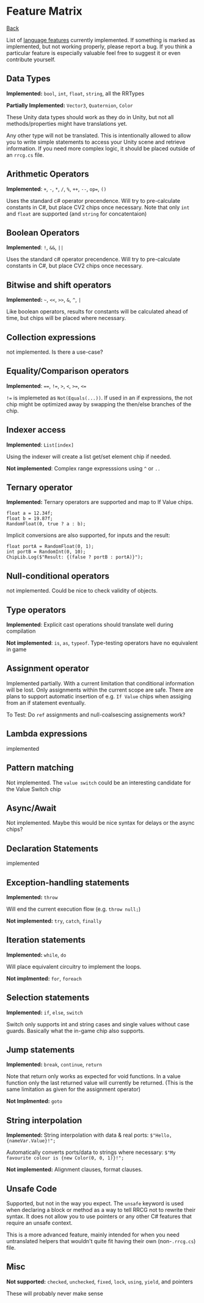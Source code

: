 # Feature Matrix
 
 [Back](../README.md)
 
 List of [language features](https://learn.microsoft.com/en-us/dotnet/csharp/language-reference/) currently implemented. If something is marked as implemented, but not working properly, please report a bug. If you think a particular feature is especially valuable feel free to suggest it or even contribute yourself.

## Data Types

**Implemented:** `bool`, `int`, `float`, `string`, all the RRTypes

**Partially Implemented:** `Vector3`, `Quaternion`, `Color`

These Unity data types should work as they do in Unity, but not all methods/properties might have translations yet.

Any other type will not be translated. This is intentionally allowed to allow you to write simple statements to access your Unity scene and retrieve information. If you need more complex logic, it should be placed outside of an `rrcg.cs` file.

## Arithmetic Operators

**Implemented**: `+`, `-`, `*`, `/`, `%`, `++`, `--`, `op=`, `()` 

Uses the standard c# operator precendence. 
Will try to pre-calculate constants in C#, but place CV2 chips once necessary.
Note that only `int` and `float` are supported (and `string` for concatentaion)

## Boolean Operators

**Implemented**: `!`, `&&`, `||`

Uses the standard c# operator precendence. Will try to pre-calculate constants in C#, but place CV2 chips once necessary.

## Bitwise and shift operators

**Implemented:** `~`, `<<`, `>>`, `&`, `^`, `|`

Like boolean operators, results for constants will be calculated ahead of time, but chips will be placed where necessary.

## Collection expressions

not implemented. Is there a use-case?

## Equality/Comparison operators

**Implemented**: `==`, `!=`, `>`, `<`, `>=`, `<=`

`!=` is implemeted as `Not(Equals(...))`. If used in an if expressions, the not chip might be optimized away by swapping the then/else branches of the chip.

## Indexer access

**Implemented**: `List[index]`

Using the indexer will create a list get/set element chip if needed.

**Not implemented**: Complex range expresssions using `^` or  `..` 

## Ternary operator

**Implemented:** Ternary operators are supported and map to If Value chips.

```
float a = 12.34f;
float b = 19.87f;
RandomFloat(0, true ? a : b);
````

Implicit conversions are also supported, for inputs and the result:
```
float portA = RandomFloat(0, 1);
int portB = RandomInt(0, 10);
ChipLib.Log($"Result: {(false ? portB : portA)}");
````

## Null-conditional operators

not implemented. Could be nice to check validity of objects.

## Type operators

**Implemented**: Explicit cast operations should translate well during compilation

**Not implemented**: `is`, `as`, `typeof`. Type-testing operators have no equivalent in game

## Assignment operator

Implemented partially. With a current limitation that conditional information will be lost. Only assignments within the current scope are safe. There are plans to support automatic insertion of e.g. `If Value` chips when assiging from an if statement eventually.

To Test: Do `ref` assignments and null-coalsescing assignements work?

## Lambda expressions

implemented

## Pattern matching

Not implemented. The `value switch` could be an interesting candidate for the Value Switch chip

## Async/Await

Not implemented. Maybe this would be nice syntax for delays or the async chips?

## Declaration Statements

implemented

## Exception-handling statements

**Implemented:** `throw`

 Will end the current execution flow (e.g. `throw null;`)

**Not implemented:** `try`, `catch`, `finally`

## Iteration statements 

**Implemented:** `while`, `do`

Will place equivalent circuitry to implement the loops.

**Not implmented:** `for`, `foreach`

## Selection statements

**Implemented:** `if`, `else`, `switch`

Switch only supports int and string cases and single values without case guards. Basically what the in-game chip also supports.

## Jump statements 

**Implemented:** `break`, `continue`, `return`

Note that return only works as expected for void functions. In a value function only the last returned value will currently be returned. (This is the same limitation as given for the assignment operator)

**Not Implmented:** `goto`

## String interpolation

**Implemented:** String interpolation with data & real ports: `$"Hello, {nameVar.Value}!";`

Automatically converts ports/data to strings where necessary: `$"My favourite colour is {new Color(0, 0, 1)}!";`

**Not implemented:** Alignment clauses, format clauses.

## Unsafe Code

Supported, but not in the way you expect. The `unsafe` keyword is used when declaring a block or method as a way to tell RRCG not to rewrite their syntax. It does not allow you to use pointers or any other C# features that require an unsafe context.

This is a more advanced feature, mainly intended for when you need untranslated helpers that wouldn't quite fit having their own (non-`.rrcg.cs`) file.

## Misc

**Not supported:** `checked`, `unchecked`, `fixed`, `lock`, `using`, `yield`, and pointers

These will probably never make sense
